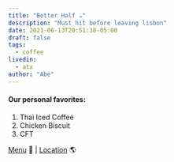 ```yaml
---
title: "Better Half ☕️"
description: "Must hit before leaving lisbon"
date: 2021-06-13T20:51:38-05:00
draft: false
tags:
  - coffee
livedin:
  - atx
author: "Abe"
---
```


#### Our personal favorites:

1. Thai Iced Coffee
2. Chicken Biscuit
3. CFT

[Menu](https://www.betterhalfbar.com/menu) 📖  |  [Location](https://g.page/betterhalfbar?share) 🌎
